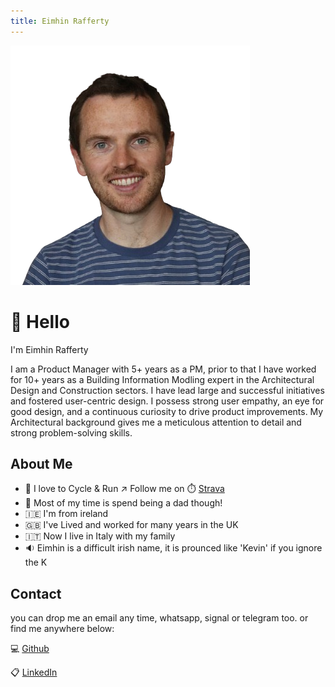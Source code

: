 ```yaml
---
title: Eimhin Rafferty
---
```

<title>Your Website Title</title>
<link href="style.css" rel="stylesheet">

  <div class="profile-image-container" >
    <img src="source/profile.png" alt="Eimhin Rafferty" class="profile-image" >
  </div>
  
# 👋 Hello

I'm Eimhin Rafferty

I am a Product Manager with 5+ years as a PM, prior to that I have worked for 10+ years as a Building Information Modling expert in the Architectural Design and Construction sectors. I have lead large and successful initiatives and fostered user-centric design. I possess strong user empathy, an eye for good design, and a continuous curiosity to drive product improvements. My Architectural background gives me a meticulous attention to detail and strong problem-solving skills.

## About Me
- 🏃 I love to Cycle & Run ↗️ Follow me on ⏱️ [Strava](https://www.strava.com/athletes/eimhin_rafferty)  
- 🚸 Most of my time is spend being a dad though!
- 🇮🇪 I'm from ireland
- 🇬🇧 I've Lived and worked for many years in the UK
- 🇮🇹 Now I live in Italy with my family
- 🔉 Eimhin is a difficult irish name, it is prounced like 'Kevin' if you ignore the K

## Contact

you can drop me an email any time, whatsapp, signal or telegram too.
or find me anywhere below:

💻 [Github](https://www.github.com/eimhinr)

📋 [LinkedIn](https://www.linkedin.com/eimhin-rafferty)

<script src="scriptMain.js"></script>